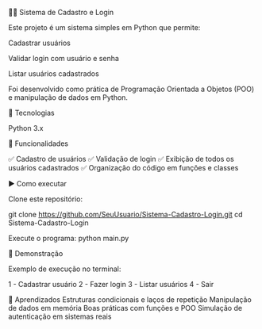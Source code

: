 🧑‍💻 Sistema de Cadastro e Login

Este projeto é um sistema simples em Python que permite:

Cadastrar usuários

Validar login com usuário e senha

Listar usuários cadastrados

Foi desenvolvido como prática de Programação Orientada a Objetos (POO) e manipulação de dados em Python.

🚀 Tecnologias

Python 3.x

📂 Funcionalidades

✅ Cadastro de usuários
✅ Validação de login
✅ Exibição de todos os usuários cadastrados
✅ Organização do código em funções e classes

▶️ Como executar

Clone este repositório:

git clone https://github.com/SeuUsuario/Sistema-Cadastro-Login.git
cd Sistema-Cadastro-Login

Execute o programa:
python main.py

📸 Demonstração

Exemplo de execução no terminal:

1 - Cadastrar usuário
2 - Fazer login
3 - Listar usuários
4 - Sair

📌 Aprendizados
Estruturas condicionais e laços de repetição
Manipulação de dados em memória
Boas práticas com funções e POO
Simulação de autenticação em sistemas reais
